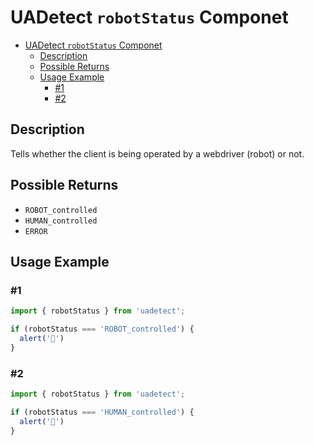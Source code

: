 # UADetect `robotStatus` Componet

- [UADetect `robotStatus` Componet](#uadetect-robotstatus-componet)
  - [Description](#description)
  - [Possible Returns](#possible-returns)
  - [Usage Example](#usage-example)
    - [#1](#1)
    - [#2](#2)

## Description

Tells whether the client is being operated by a webdriver (robot) or not.

## Possible Returns

- `ROBOT_controlled`
- `HUMAN_controlled`
- `ERROR`

## Usage Example

### #1

```js
import { robotStatus } from 'uadetect';

if (robotStatus === 'ROBOT_controlled') {
  alert('🤖')
}
```

### #2

```js
import { robotStatus } from 'uadetect';

if (robotStatus === 'HUMAN_controlled') {
  alert('👤')
}
```